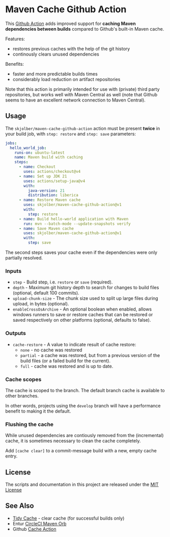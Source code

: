 # Maven Cache Github Action
This [Github Action](https://docs.github.com/en/actions) adds improved support for __caching Maven dependencies between builds__ compared to Github's built-in Maven cache.

Features:
  * restores previous caches with the help of the git history
  * continously clears unused dependencies

Benefits:
  * faster and more predictable builds times
  * considerably load reduction on artifact repositories

Note that this action is primarily intended for use with (private) third party repositories, but works well with Maven Central as well (note that Github seems to have an excellent network connection to Maven Central).

## Usage
The `skjolber/maven-cache-github-action` action must be present __twice__ in your build job, with `step: restore` and `step: save` parameters:

```yaml
jobs:
  hello_world_job:
    runs-on: ubuntu-latest
    name: Maven build with caching
    steps:
      - name: Checkout
        uses: actions/checkout@v4
      - name: Set up JDK 21
        uses: actions/setup-java@v4
        with:
          java-version: 21
          distribution: liberica
      - name: Restore Maven cache
        uses: skjolber/maven-cache-github-action@v1
        with:
          step: restore
      - name: Build hello-world application with Maven
        run: mvn --batch-mode --update-snapshots verify
      - name: Save Maven cache
        uses: skjolber/maven-cache-github-action@v1
        with:
          step: save
```

The second steps saves your cache even if the dependencies were only partially resolved. 

### Inputs

* `step` - Build step, i.e. `restore` or `save` (required).
* `depth` - Maximum git history depth to search for changes to build files (optional, default 100 commits).
* `upload-chunk-size` - The chunk size used to split up large files during upload, in bytes (optional).
* `enableCrossOsArchive` - An optional boolean when enabled, allows windows runners to save or restore caches that can be restored or saved respectively on other platforms (optional, defaults to false).

### Outputs

* `cache-restore` - A value to indicate result of cache restore:
	* `none`  - no cache was restored
	* `partial` - a cache was restored, but from a previous version of the build files (or a failed build for the current).
	* `full` - cache was restored and is up to date.

### Cache scopes
The cache is scoped to the branch. The default branch cache is available to other branches.

In other words, projects using the `develop` branch will have a performance benefit to making it the default.

### Flushing the cache
While unused dependencies are contiously removed from the (incremental) cache, it is sometimes necessary to clean the cache completely.

Add `[cache clear]` to a commit-message build with a new, empty cache entry.

## License
The scripts and documentation in this project are released under the [MIT License](LICENSE)

## See Also
 * [Tidy Cache](https://github.com/marketplace/actions/tidy-cache) - clear cache (for successful builds only)
 * Entur [CircleCI Maven Orb](https://github.com/entur/maven-orb)
 * Github [Cache Action](https://github.com/actions/cache)
